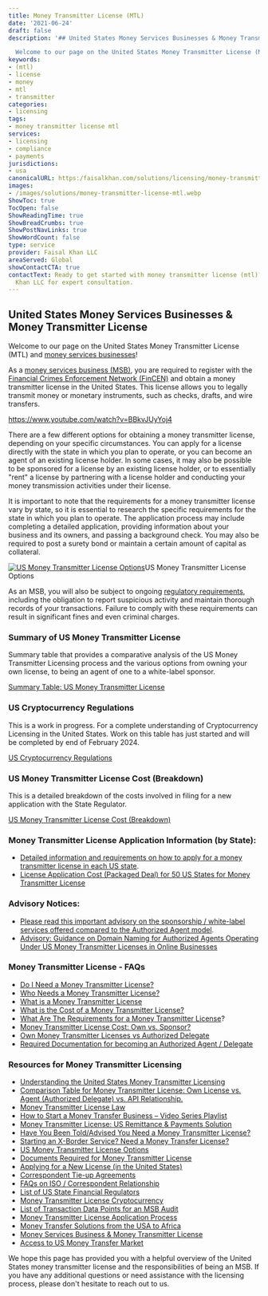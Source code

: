```yaml
---
title: Money Transmitter License (MTL)
date: '2021-06-24'
draft: false
description: '## United States Money Services Businesses & Money Transmitter License

  Welcome to our page on the United States Money Transmitter License (MTL) and [...'
keywords:
- (mtl)
- license
- money
- mtl
- transmitter
categories:
- licensing
tags:
- money transmitter license mtl
services:
- licensing
- compliance
- payments
jurisdictions:
- usa
canonicalURL: https:/faisalkhan.com/solutions/licensing/money-transmitter-license-mtl/money-transmitter-license-mtl/
images:
- /images/solutions/money-transmitter-license-mtl.webp
ShowToc: true
TocOpen: false
ShowReadingTime: true
ShowBreadCrumbs: true
ShowPostNavLinks: true
ShowWordCount: false
type: service
provider: Faisal Khan LLC
areaServed: Global
showContactCTA: true
contactText: Ready to get started with money transmitter license (mtl)? Contact Faisal
  Khan LLC for expert consultation.
---
```


## United States Money Services Businesses & Money Transmitter License

Welcome to our page on the United States Money Transmitter License (MTL) and [money services businesses](https://faisalkhan.com/solutions/licensing/money-services-business-msb/)!

As a [money services business (MSB)](https://faisalkhan.com/solutions/licensing/money-services-business-msb/), you are required to register with the [Financial Crimes Enforcement Network (FinCEN)](https://faisalkhan.com/solutions/resources-and-references/financial-crimes-enforcement-network-fincen/) and obtain a money transmitter license in the United States. This license allows you to legally transmit money or monetary instruments, such as checks, drafts, and wire transfers.

https://www.youtube.com/watch?v=BBkvJUyYoj4 

There are a few different options for obtaining a money transmitter license, depending on your specific circumstances. You can apply for a license directly with the state in which you plan to operate, or you can become an agent of an existing license holder. In some cases, it may also be possible to be sponsored for a license by an existing license holder, or to essentially "rent" a license by partnering with a license holder and conducting your money transmission activities under their license.

It is important to note that the requirements for a money transmitter license vary by state, so it is essential to research the specific requirements for the state in which you plan to operate. The application process may include completing a detailed application, providing information about your business and its owners, and passing a background check. You may also be required to post a surety bond or maintain a certain amount of capital as collateral.

[![US Money Transmitter License Options](https://faisalkhan.com/wp-content/uploads/2023/02/Money-Transmitter-License-Options-1024x365.png)](https://faisalkhan.com/wp-content/uploads/2023/02/Money-Transmitter-License-Options.png)US Money Transmitter License Options

As an MSB, you will also be subject to ongoing [regulatory requirements](https://faisalkhan.com/solutions/licensing/money-transmitter-license-mtl/list-of-us-state-financial-regulators/), including the obligation to report suspicious activity and maintain thorough records of your transactions. Failure to comply with these requirements can result in significant fines and even criminal charges.

### Summary of US Money Transmitter License

Summary table that provides a comparative analysis of the US Money Transmitter Licensing process and the various options from owning your own license, to being an agent of one to a white-label sponsor. 

[Summary Table: US Money Transmitter License](https://faisalkhan.com/solutions/licensing/money-transmitter-license-mtl/summary-table-us-money-transmitter-license/ "Summary Table: US Money Transmitter License")

### US Cryptocurrency Regulations

This is a work in progress. For a complete understanding of Cryptocurrency Licensing in the United States. Work on this table has just started and will be completed by end of February 2024.

[US Cryptocurrency Regulations](https://faisalkhan.com/solutions/licensing/money-transmitter-license-mtl/us-cryptocurrency-regulation/ "Summary Table: US Money Transmitter License")

### US Money Transmitter License Cost (Breakdown)

This is a detailed breakdown of the costs involved in filing for a new application with the State Regulator.

[US Money Transmitter License Cost (Breakdown)](https://faisalkhan.com/solutions/licensing/money-transmitter-license-mtl/summary-table-for-us-states-money-transmitter-license-with-costs/ "Summary Table: US Money Transmitter License")

### Money Transmitter License Application Information (by State):

  * [Detailed information and requirements on how to apply for a money transmitter license in each US state](https://faisalkhan.com/solutions/licensing/money-transmitter-license-mtl/money-transmitter-license-information-requirements-by-state/). 
  * [License Application Cost (Packaged Deal) for 50 US States for Money Transmitter License](https://faisalkhan.com/solutions/licensing/money-transmitter-license-mtl/license-application-cost-packaged-deal-for-50-us-states-for-money-transmitter-license/)

### Advisory Notices:

  * [Please read this important advisory on the sponsorship / white-label services offered compared to the Authorized Agent model](https://faisalkhan.com/solutions/licensing/money-transmitter-license-mtl/advisory-sponsorship-vs-agent-status/).
  * [Advisory: Guidance on Domain Naming for Authorized Agents Operating Under US Money Transmitter Licenses in Online Businesses](https://faisalkhan.com/solutions/licensing/money-transmitter-license-mtl/advisory-guidance-on-domain-naming-for-authorized-agents-operating-under-us-money-transmitter-licenses-in-online-businesses/)

### Money Transmitter License - FAQs

  * [Do I Need a Money Transmitter License?](https://faisalkhan.com/solutions/licensing/money-transmitter-license-mtl/do-i-need-a-money-transmitter-license/)
  * [Who Needs a Money Transmitter License?](https://faisalkhan.com/solutions/licensing/money-transmitter-license-mtl/who-needs-a-money-transmitter-license/)
  * [What is a Money Transmitter License](https://faisalkhan.com/solutions/licensing/money-transmitter-license-mtl/what-is-a-money-transmitter-license/)
  * [What is the Cost of a Money Transmitter License?](https://faisalkhan.com/solutions/licensing/money-transmitter-license-mtl/money-transmitter-license-cost/)
  * [What Are The Requirements for a Money Transmitter License](https://faisalkhan.com/solutions/licensing/money-transmitter-license-mtl/money-transmitter-license-requirements/)?
  * [Money Transmitter License Cost: Own vs. Sponsor?](https://faisalkhan.com/solutions/licensing/money-transmitter-license-mtl/money-transmitter-license-cost-own-vs-sponsor/)
  * [Own Money Transmitter Licenses vs Authorized Delegate](https://faisalkhan.com/solutions/licensing/money-transmitter-license-mtl/own-money-transmitter-licenses-vs-authorized-delegate/)
  * [Required Documentation for becoming an Authorized Agent / Delegate](https://faisalkhan.com/solutions/licensing/money-transmitter-license-mtl/authorized-agent-required-documentation/)

### Resources for Money Transmitter Licensing

  * [Understanding the United States Money Transmitter Licensing](https://faisalkhan.com/solutions/licensing/money-transmitter-license-mtl/understanding-the-united-states-money-transmitter-licensing/)
  * [Comparison Table for Money Transmitter License: Own License vs. Agent (Authorized Delegate) vs. API Relationship.](https://faisalkhan.com/solutions/licensing/money-transmitter-license-mtl/comparison-table-for-money-transmitter-license-own-license-vs-agent-authorized-delegate-vs-api-relationship/)
  * [Money Transmitter License Law](https://faisalkhan.com/solutions/licensing/money-transmitter-license-mtl/money-transmitter-license-law/)
  * [How to Start a Money Transfer Business – Video Series Playlist](https://faisalkhan.com/solutions/licensing/money-transmitter-license-mtl/how-to-start-a-money-transfer-business-video-series-playlist/)
  * [Money Transmitter License: US Remittance & Payments Solution](https://faisalkhan.com/solutions/licensing/money-transmitter-license-mtl/money-transmitter-license-us-remittance-payments-solution/)
  * [Have You Been Told/Advised You Need a Money Transmitter License?](https://faisalkhan.com/solutions/licensing/money-transmitter-license-mtl/have-you-been-told-advised-you-need-a-money-transmitter-license/)
  * [Starting an X-Border Service? Need a Money Transfer License?](https://faisalkhan.com/solutions/licensing/money-transmitter-license-mtl/starting-an-x-border-service-need-a-money-transfer-license/)
  * [US Money Transmitter License Options](https://faisalkhan.com/solutions/licensing/money-transmitter-license-mtl/us-money-transmitter-license-options/)
  * [Documents Required for Money Transmitter License](https://faisalkhan.com/solutions/licensing/money-transmitter-license-mtl/documents-required-for-money-transmitter-license/)
  * [Applying for a New License (in the United States)](https://faisalkhan.com/solutions/licensing/money-transmitter-license-mtl/applying-for-a-new-license/)
  * [Correspondent Tie-up Agreements](https://faisalkhan.com/solutions/licensing/money-transmitter-license-mtl/correspondent-tie-up-agreements/)
  * [FAQs on ISO / Correspondent Relationship](https://faisalkhan.com/solutions/licensing/money-transmitter-license-mtl/faqs-on-iso-correspondent-relationship/)
  * [List of US State Financial Regulators](https://faisalkhan.com/solutions/licensing/money-transmitter-license-mtl/list-of-us-state-financial-regulators/)
  * [Money Transmitter License Cryptocurrency](https://faisalkhan.com/solutions/licensing/money-transmitter-license-mtl/money-transmitter-license-cryptocurrency/)
  * [List of Transaction Data Points for an MSB Audit](https://faisalkhan.com/solutions/licensing/money-transmitter-license-mtl/list-of-transaction-data-points-for-an-msb-audit/)
  * [Money Transmitter License Application Process](https://faisalkhan.com/solutions/licensing/money-transmitter-license-mtl/money-transmitter-license-application-process/)
  * [Money Transfer Solutions from the USA to Africa](https://faisalkhan.com/solutions/licensing/money-transmitter-license-mtl/money-transfer-solutions-from-the-usa-to-africa/)
  * [Money Services Business & Money Transmitter License](https://faisalkhan.com/solutions/licensing/money-transmitter-license-mtl/money-services-business-money-transmitter-license/)
  * [Access to US Money Transfer Market](https://faisalkhan.com/solutions/licensing/money-transmitter-license-mtl/access-to-us-money-transfer-market/)

We hope this page has provided you with a helpful overview of the United States money transmitter license and the responsibilities of being an MSB. If you have any additional questions or need assistance with the licensing process, please don't hesitate to reach out to us.
